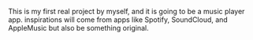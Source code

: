 This is my first real project by myself, and it is going to be a music player app. inspirations will come from apps like Spotify, SoundCloud, and AppleMusic but also be something original. 